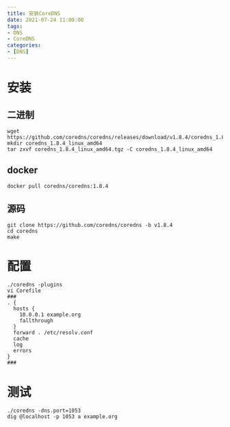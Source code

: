 ```yaml
---
title: 安装CoreDNS
date: 2021-07-24 11:00:00
tags:
- DNS
- CoreDNS
categories:
- [DNS]
---
```


# 安装

## 二进制

```shell
wget https://github.com/coredns/coredns/releases/download/v1.8.4/coredns_1.8.4_linux_amd64.tgz
mkdir coredns_1.8.4_linux_amd64
tar zxvf coredns_1.8.4_linux_amd64.tgz -C coredns_1.8.4_linux_amd64
```

## docker

```shell
docker pull coredns/coredns:1.8.4
```

## 源码

```shell
git clone https://github.com/coredns/coredns -b v1.8.4
cd coredns
make
```

<!-- more -->

# 配置

```shell
./coredns -plugins
vi Corefile
###
. {
  hosts {
    10.0.0.1 example.org
    fallthrough
  }
  forward . /etc/resolv.conf
  cache
  log
  errors
}
###
```

# 测试

```shell
./coredns -dns.port=1053
dig @localhost -p 1053 a example.org
```

